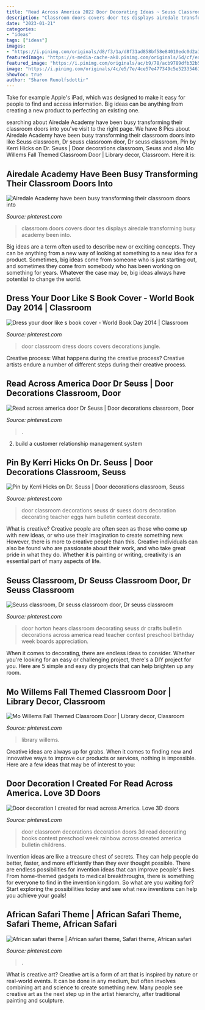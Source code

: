```yaml
---
title: "Read Across America 2022 Door Decorating Ideas ~ Seuss Classroom, Dr Seuss Classroom Door, Dr Seuss Classroom"
description: "Classroom doors covers door tes displays airedale transforming busy academy been into"
date: "2023-01-21"
categories:
- "ideas"
tags: ["ideas"]
images:
- "https://i.pinimg.com/originals/d8/f3/1a/d8f31ad858bf58e84010edc0d2a1e9d8.jpg"
featuredImage: "https://s-media-cache-ak0.pinimg.com/originals/5d/cf/ea/5dcfea2e85c57ecc4e33e7aa8cf7fb93.jpg"
featured_image: "https://i.pinimg.com/originals/ac/b9/78/acb9789dfb32b5eb85585641c9f1e873.jpg"
image: "https://i.pinimg.com/originals/4c/e5/7e/4ce57e477349c5e52335461f20b7b9b7.jpg"
ShowToc: true
author: "Sharon Runolfsdottir"
---
```



Take for example Apple's iPad, which was designed to make it easy for people to find and access information. Big ideas can be anything from creating a new product to perfecting an existing one.

	

		
searching about Airedale Academy have been busy transforming their classroom doors into you've visit to the right page. We have 8 Pics about Airedale Academy have been busy transforming their classroom doors into like Seuss classroom, Dr seuss classroom door, Dr seuss classroom, Pin by Kerri Hicks on Dr. Seuss | Door decorations classroom, Seuss and also Mo Willems Fall Themed Classroom Door | Library decor, Classroom. Here it is:
		
    
## Airedale Academy Have Been Busy Transforming Their Classroom Doors Into

<img loading=lazy src="https://i.pinimg.com/originals/e6/71/03/e67103ad4ff0423f3db84f4939f317ae.jpg" onerror="this.onerror=null;this.src='https://tse4.mm.bing.net/th?id=OIP.D1EoI1YxeS2BwiKoj7h2ewHaJ8&amp;pid=15.1';" alt="Airedale Academy have been busy transforming their classroom doors into">

_Source: pinterest.com_

>classroom doors covers door tes displays airedale transforming busy academy been into. 

	

Big ideas are a term often used to describe new or exciting concepts. They can be anything from a new way of looking at something to a new idea for a product. Sometimes, big ideas come from someone who is just starting out, and sometimes they come from somebody who has been working on something for years. Whatever the case may be, big ideas always have potential to change the world.

    
## Dress Your Door Like S Book Cover - World Book Day 2014 | Classroom

<img loading=lazy src="https://s-media-cache-ak0.pinimg.com/originals/5d/cf/ea/5dcfea2e85c57ecc4e33e7aa8cf7fb93.jpg" onerror="this.onerror=null;this.src='https://tse3.mm.bing.net/th?id=OIP.DzDl5PNm7sk8xtUjEacj4gAAAA&amp;pid=15.1';" alt="Dress your door like s book cover - World Book Day 2014 | Classroom">

_Source: pinterest.com_

>door classroom dress doors covers decorations jungle. 

	

Creative process: What happens during the creative process?
Creative artists endure a number of different steps during their creative process.

    
## Read Across America Door Dr Seuss | Door Decorations Classroom, Door

<img loading=lazy src="https://i.pinimg.com/originals/ca/11/3f/ca113f6d5d57d7ba05ed394cceeb0b7f.jpg" onerror="this.onerror=null;this.src='https://tse2.mm.bing.net/th?id=OIP.51T-BxSx7FabQE2XrONB1QHaJ4&amp;pid=15.1';" alt="Read across america door Dr Seuss | Door decorations classroom, Door">

_Source: pinterest.com_

>. 

	

2. build a customer relationship management system

    
## Pin By Kerri Hicks On Dr. Seuss | Door Decorations Classroom, Seuss

<img loading=lazy src="https://i.pinimg.com/originals/d8/f3/1a/d8f31ad858bf58e84010edc0d2a1e9d8.jpg" onerror="this.onerror=null;this.src='https://tse1.mm.bing.net/th?id=OIP.X9YRWoE0Dwu0EdLP88UYGAHaJ4&amp;pid=15.1';" alt="Pin by Kerri Hicks on Dr. Seuss | Door decorations classroom, Seuss">

_Source: pinterest.com_

>door classroom decorations seuss dr suess doors decoration decorating teacher eggs ham bulletin contest decorate. 

	

What is creative?
Creative people are often seen as those who come up with new ideas, or who use their imagination to create something new. However, there is more to creative people than this. Creative individuals can also be found who are passionate about their work, and who take great pride in what they do. Whether it is painting or writing, creativity is an essential part of many aspects of life.

    
## Seuss Classroom, Dr Seuss Classroom Door, Dr Seuss Classroom

<img loading=lazy src="https://i.pinimg.com/736x/f4/00/8b/f4008b031b59af4f7e859e8655524b67--door-decorating-horton-hears-a-who-crafts.jpg" onerror="this.onerror=null;this.src='https://tse2.mm.bing.net/th?id=OIP.E4L7IJfycLbLtk63NTGU3wHaJ3&amp;pid=15.1';" alt="Seuss classroom, Dr seuss classroom door, Dr seuss classroom">

_Source: pinterest.com_

>door horton hears classroom decorating seuss dr crafts bulletin decorations across america read teacher contest preschool birthday week boards appreciation. 

	

When it comes to decorating, there are endless ideas to consider. Whether you're looking for an easy or challenging project, there's a DIY project for you. Here are 5 simple and easy diy projects that can help brighten up any room.

    
## Mo Willems Fall Themed Classroom Door | Library Decor, Classroom

<img loading=lazy src="https://i.pinimg.com/originals/4c/e5/7e/4ce57e477349c5e52335461f20b7b9b7.jpg" onerror="this.onerror=null;this.src='https://tse2.mm.bing.net/th?id=OIP.WY1EyFx0NNaFCN2yYYNoDQHaJ4&amp;pid=15.1';" alt="Mo Willems Fall Themed Classroom Door | Library decor, Classroom">

_Source: pinterest.com_

>library willems. 

	

Creative ideas are always up for grabs. When it comes to finding new and innovative ways to improve our products or services, nothing is impossible. Here are a few ideas that may be of interest to you: 

    
## Door Decoration I Created For Read Across America. Love 3D Doors

<img loading=lazy src="https://i.pinimg.com/originals/ac/b9/78/acb9789dfb32b5eb85585641c9f1e873.jpg" onerror="this.onerror=null;this.src='https://tse1.mm.bing.net/th?id=OIP.u4MciSuZnBKnoqZc0MMyMAHaJ6&amp;pid=15.1';" alt="Door decoration I created for read across America. Love 3D doors">

_Source: pinterest.com_

>door classroom decorations decoration doors 3d read decorating books contest preschool week rainbow across created america bulletin childrens. 

	

Invention ideas are like a treasure chest of secrets. They can help people do better, faster, and more efficiently than they ever thought possible. There are endless possibilities for invention ideas that can improve people's lives. From home-themed gadgets to medical breakthroughs, there is something for everyone to find in the invention kingdom. So what are you waiting for? Start exploring the possibilities today and see what new inventions can help you achieve your goals!

    
## African Safari Theme | African Safari Theme, Safari Theme, African Safari

<img loading=lazy src="https://i.pinimg.com/originals/00/3a/f8/003af8b686caddea4e5206ccd138e9f3.jpg" onerror="this.onerror=null;this.src='https://tse1.mm.bing.net/th?id=OIP.rjlPinXCtMZ3BTHYWfO_MQHaJ4&amp;pid=15.1';" alt="African safari theme | African safari theme, Safari theme, African safari">

_Source: pinterest.com_

>. 

	

What is creative art?
Creative art is a form of art that is inspired by nature or real-world events. It can be done in any medium, but often involves combining art and science to create something new. Many people see creative art as the next step up in the artist hierarchy, after traditional painting and sculpture.

